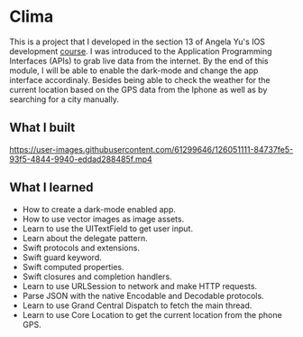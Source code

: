 #  Clima

This is a project that I developed in the section 13 of Angela Yu's IOS development <a href="https://www.udemy.com/course/ios-13-app-development-bootcamp/" target="_blank">course</a>. I was introduced to the Application Programming Interfaces (APIs) to grab live data from the internet. By the end of this module, I will be able to enable the dark-mode and change the app interface accordinaly. Besides being able to check the weather for the current location based on the GPS data from the Iphone as well as by searching for a city manually.

## What I built

https://user-images.githubusercontent.com/61299646/126051111-84737fe5-93f5-4844-9940-eddad288485f.mp4

## What I learned

* How to create a dark-mode enabled app.
* How to use vector images as image assets.
* Learn to use the UITextField to get user input. 
* Learn about the delegate pattern.
* Swift protocols and extensions. 
* Swift guard keyword. 
* Swift computed properties.
* Swift closures and completion handlers.
* Learn to use URLSession to network and make HTTP requests.
* Parse JSON with the native Encodable and Decodable protocols. 
* Learn to use Grand Central Dispatch to fetch the main thread.
* Learn to use Core Location to get the current location from the phone GPS. 

